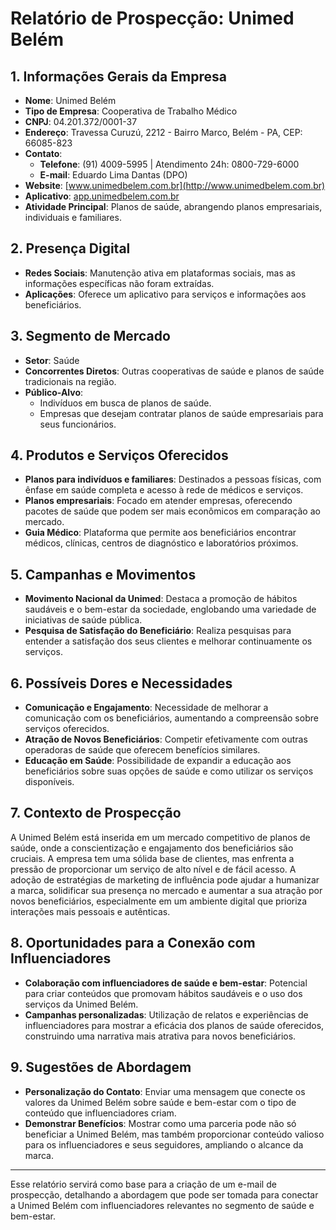 # Relatório de Prospecção: Unimed Belém

## 1. Informações Gerais da Empresa
- **Nome**: Unimed Belém
- **Tipo de Empresa**: Cooperativa de Trabalho Médico
- **CNPJ**: 04.201.372/0001-37
- **Endereço**: Travessa Curuzú, 2212 - Bairro Marco, Belém - PA, CEP: 66085-823
- **Contato**: 
  - **Telefone**: (91) 4009-5995 | Atendimento 24h: 0800-729-6000
  - **E-mail**: Eduardo Lima Dantas (DPO)
- **Website**: [www.unimedbelem.com.br](http://www.unimedbelem.com.br)
- **Aplicativo**: [app.unimedbelem.com.br](https://app.unimedbelem.com.br/)
- **Atividade Principal**: Planos de saúde, abrangendo planos empresariais, individuais e familiares.

## 2. Presença Digital
- **Redes Sociais**: Manutenção ativa em plataformas sociais, mas as informações específicas não foram extraídas.
- **Aplicações**: Oferece um aplicativo para serviços e informações aos beneficiários.
  
## 3. Segmento de Mercado
- **Setor**: Saúde
- **Concorrentes Diretos**: Outras cooperativas de saúde e planos de saúde tradicionais na região.
- **Público-Alvo**: 
  - Indivíduos em busca de planos de saúde.
  - Empresas que desejam contratar planos de saúde empresariais para seus funcionários.

## 4. Produtos e Serviços Oferecidos
- **Planos para indivíduos e familiares**: Destinados a pessoas físicas, com ênfase em saúde completa e acesso à rede de médicos e serviços.
- **Planos empresariais**: Focado em atender empresas, oferecendo pacotes de saúde que podem ser mais econômicos em comparação ao mercado.
- **Guia Médico**: Plataforma que permite aos beneficiários encontrar médicos, clínicas, centros de diagnóstico e laboratórios próximos.

## 5. Campanhas e Movimentos
- **Movimento Nacional da Unimed**: Destaca a promoção de hábitos saudáveis e o bem-estar da sociedade, englobando uma variedade de iniciativas de saúde pública.
- **Pesquisa de Satisfação do Beneficiário**: Realiza pesquisas para entender a satisfação dos seus clientes e melhorar continuamente os serviços.

## 6. Possíveis Dores e Necessidades
- **Comunicação e Engajamento**: Necessidade de melhorar a comunicação com os beneficiários, aumentando a compreensão sobre serviços oferecidos.
- **Atração de Novos Beneficiários**: Competir efetivamente com outras operadoras de saúde que oferecem benefícios similares.
- **Educação em Saúde**: Possibilidade de expandir a educação aos beneficiários sobre suas opções de saúde e como utilizar os serviços disponíveis.
  
## 7. Contexto de Prospecção
A Unimed Belém está inserida em um mercado competitivo de planos de saúde, onde a conscientização e engajamento dos beneficiários são cruciais. A empresa tem uma sólida base de clientes, mas enfrenta a pressão de proporcionar um serviço de alto nível e de fácil acesso. A adoção de estratégias de marketing de influência pode ajudar a humanizar a marca, solidificar sua presença no mercado e aumentar a sua atração por novos beneficiários, especialmente em um ambiente digital que prioriza interações mais pessoais e autênticas.

## 8. Oportunidades para a Conexão com Influenciadores
- **Colaboração com influenciadores de saúde e bem-estar**: Potencial para criar conteúdos que promovam hábitos saudáveis e o uso dos serviços da Unimed Belém.
- **Campanhas personalizadas**: Utilização de relatos e experiências de influenciadores para mostrar a eficácia dos planos de saúde oferecidos, construindo uma narrativa mais atrativa para novos beneficiários.

## 9. Sugestões de Abordagem
- **Personalização do Contato**: Enviar uma mensagem que conecte os valores da Unimed Belém sobre saúde e bem-estar com o tipo de conteúdo que influenciadores criam.
- **Demonstrar Benefícios**: Mostrar como uma parceria pode não só beneficiar a Unimed Belém, mas também proporcionar conteúdo valioso para os influenciadores e seus seguidores, ampliando o alcance da marca.

---

Esse relatório servirá como base para a criação de um e-mail de prospecção, detalhando a abordagem que pode ser tomada para conectar a Unimed Belém com influenciadores relevantes no segmento de saúde e bem-estar.